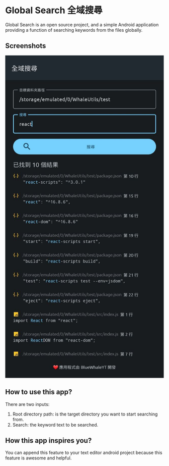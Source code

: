 # Global Search 全域搜尋

Global Search is an open source project, and a simple Android application providing a function of searching keywords from the files globally.

## Screenshots

![screenshot1](screenshots/screenshot1.jpeg)

## How to use this app?

There are two inputs:

1. Root directory path: is the target directory you want to start searching from.
3. Search: the keyword text to be searched.

## How this app inspires you?

You can append this feature to your text editor android project because this feature is awesome and helpful.
